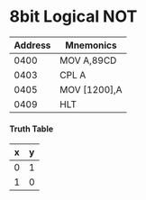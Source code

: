 # 8bit Logical NOT

| Address | Mnemonics |
|---------|-----------|
| 0400 | MOV A,89CD|
| 0403 | CPL A|
|0405|MOV [1200],A|
0409 |HLT


#### Truth Table

| x | y |
|---|---|
0 | 1 |
1 | 0 |

